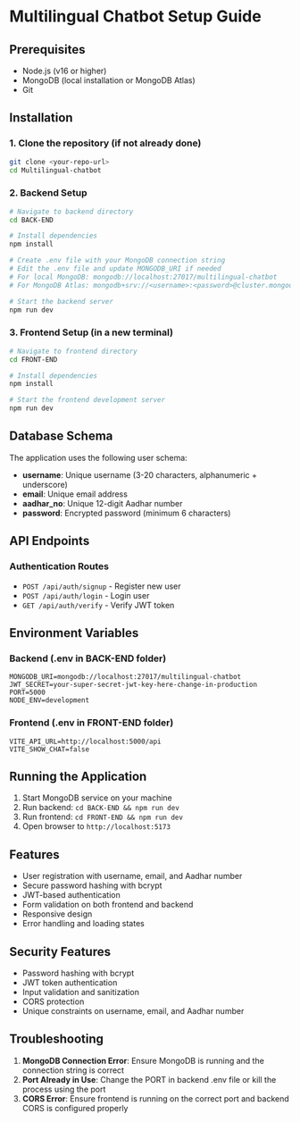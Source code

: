# Multilingual Chatbot Setup Guide

## Prerequisites
- Node.js (v16 or higher)
- MongoDB (local installation or MongoDB Atlas)
- Git

## Installation

### 1. Clone the repository (if not already done)
```bash
git clone <your-repo-url>
cd Multilingual-chatbot
```

### 2. Backend Setup
```bash
# Navigate to backend directory
cd BACK-END

# Install dependencies
npm install

# Create .env file with your MongoDB connection string
# Edit the .env file and update MONGODB_URI if needed
# For local MongoDB: mongodb://localhost:27017/multilingual-chatbot
# For MongoDB Atlas: mongodb+srv://<username>:<password>@cluster.mongodb.net/multilingual-chatbot

# Start the backend server
npm run dev
```

### 3. Frontend Setup (in a new terminal)
```bash
# Navigate to frontend directory
cd FRONT-END

# Install dependencies
npm install

# Start the frontend development server
npm run dev
```

## Database Schema

The application uses the following user schema:
- **username**: Unique username (3-20 characters, alphanumeric + underscore)
- **email**: Unique email address
- **aadhar_no**: Unique 12-digit Aadhar number
- **password**: Encrypted password (minimum 6 characters)

## API Endpoints

### Authentication Routes
- `POST /api/auth/signup` - Register new user
- `POST /api/auth/login` - Login user
- `GET /api/auth/verify` - Verify JWT token

## Environment Variables

### Backend (.env in BACK-END folder)
```
MONGODB_URI=mongodb://localhost:27017/multilingual-chatbot
JWT_SECRET=your-super-secret-jwt-key-here-change-in-production
PORT=5000
NODE_ENV=development
```

### Frontend (.env in FRONT-END folder)
```
VITE_API_URL=http://localhost:5000/api
VITE_SHOW_CHAT=false
```

## Running the Application

1. Start MongoDB service on your machine
2. Run backend: `cd BACK-END && npm run dev`
3. Run frontend: `cd FRONT-END && npm run dev`
4. Open browser to `http://localhost:5173`

## Features

- User registration with username, email, and Aadhar number
- Secure password hashing with bcrypt
- JWT-based authentication
- Form validation on both frontend and backend
- Responsive design
- Error handling and loading states

## Security Features

- Password hashing with bcrypt
- JWT token authentication
- Input validation and sanitization
- CORS protection
- Unique constraints on username, email, and Aadhar number

## Troubleshooting

1. **MongoDB Connection Error**: Ensure MongoDB is running and the connection string is correct
2. **Port Already in Use**: Change the PORT in backend .env file or kill the process using the port
3. **CORS Error**: Ensure frontend is running on the correct port and backend CORS is configured properly